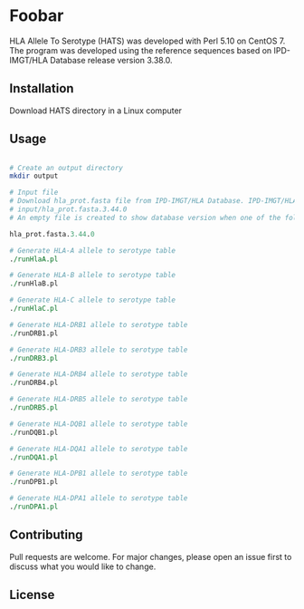# Foobar

HLA Allele To Serotype (HATS) was developed with Perl 5.10 on CentOS 7. The program was developed using the reference sequences based on IPD-IMGT/HLA Database release version 3.38.0.

## Installation
Download HATS directory in a Linux computer


## Usage

```perl

# Create an output directory
mkdir output

# Input file
# Download hla_prot.fasta file from IPD-IMGT/HLA Database. IPD-IMGT/HLA Database release version 3.38.0 must be added at the end of hla_prot.fasta file and saved in input directory
# input/hla_prot.fasta.3.44.0
# An empty file is created to show database version when one of the following commands are executed

hla_prot.fasta.3.44.0

# Generate HLA-A allele to serotype table
./runHlaA.pl

# Generate HLA-B allele to serotype table
./runHlaB.pl

# Generate HLA-C allele to serotype table
./runHlaC.pl

# Generate HLA-DRB1 allele to serotype table
./runDRB1.pl

# Generate HLA-DRB3 allele to serotype table
./runDRB3.pl

# Generate HLA-DRB4 allele to serotype table
./runDRB4.pl

# Generate HLA-DRB5 allele to serotype table
./runDRB5.pl

# Generate HLA-DQB1 allele to serotype table
./runDQB1.pl

# Generate HLA-DQA1 allele to serotype table
./runDQA1.pl

# Generate HLA-DPB1 allele to serotype table
./runDPB1.pl

# Generate HLA-DPA1 allele to serotype table
./runDPA1.pl

```

## Contributing
Pull requests are welcome. For major changes, please open an issue first to discuss what you would like to change.


## License
